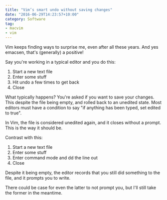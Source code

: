 ```yaml
---
title: "Vim’s smart undo without saving changes"
date: "2016-06-29T14:23:57+10:00"
category: Software
tag:
- macvim
- vim
---
```

Vim keeps finding ways to surprise me, even after all these years. And yes emacsen, that's (generally) a positive! 

Say you're working in a typical editor and you do this:

1. Start a new text file
2. Enter some stuff
3. Hit undo a few times to get back
4. Close

What typically happens? You're asked if you want to save your changes. This despite the file being empty, and rolled back to an unedited state. Most editors must have a condition to say "if anything has been typed, set edited to true".

In Vim, the file is considered unedited again, and it closes without a prompt. This is the way it should be.

Contrast with this:

1. Start a new text file
2. Enter some stuff
3. Enter command mode and dd the line out
4. Close

Despite it being empty, the editor records that you still did something to the file, and it prompts you to write.

There could be case for even the latter to not prompt you, but I'll still take the former in the meantime.

